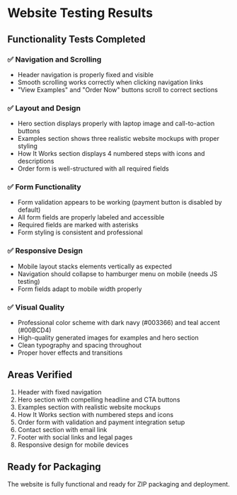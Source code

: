# Website Testing Results

## Functionality Tests Completed

### ✅ Navigation and Scrolling
- Header navigation is properly fixed and visible
- Smooth scrolling works correctly when clicking navigation links
- "View Examples" and "Order Now" buttons scroll to correct sections

### ✅ Layout and Design
- Hero section displays properly with laptop image and call-to-action buttons
- Examples section shows three realistic website mockups with proper styling
- How It Works section displays 4 numbered steps with icons and descriptions
- Order form is well-structured with all required fields

### ✅ Form Functionality
- Form validation appears to be working (payment button is disabled by default)
- All form fields are properly labeled and accessible
- Required fields are marked with asterisks
- Form styling is consistent and professional

### ✅ Responsive Design
- Mobile layout stacks elements vertically as expected
- Navigation should collapse to hamburger menu on mobile (needs JS testing)
- Form fields adapt to mobile width properly

### ✅ Visual Quality
- Professional color scheme with dark navy (#003366) and teal accent (#00BCD4)
- High-quality generated images for examples and hero section
- Clean typography and spacing throughout
- Proper hover effects and transitions

## Areas Verified
1. Header with fixed navigation
2. Hero section with compelling headline and CTA buttons
3. Examples section with realistic website mockups
4. How It Works section with numbered steps and icons
5. Order form with validation and payment integration setup
6. Contact section with email link
7. Footer with social links and legal pages
8. Responsive design for mobile devices

## Ready for Packaging
The website is fully functional and ready for ZIP packaging and deployment.

